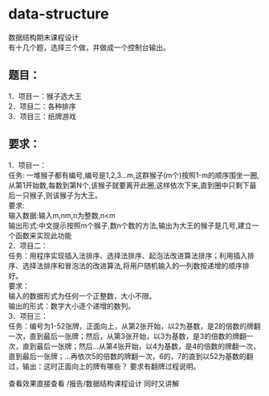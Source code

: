 # data-structure
数据结构期末课程设计  
有十几个题，选择三个做，并做成一个控制台输出。
## 题目：
1．项目一：猴子选大王  
2．项目二：各种排序  
3．项目三：纸牌游戏  

## 要求：  
1．项目一：  
  任务:
    一堆猴子都有编号,编号是1,2,3...m,这群猴子(m个)按照1-m的顺序围坐一圈,从第1开始数,每数到第N个,该猴子就要离开此圈,这样依次下来,直到圈中只剩下最后一只猴子,则该猴子为大王。  
  要求:  
    输入数据:输入m,nm,n为整数,n<m  
    输出形式:中文提示按照m个猴子,数n个数的方法,输出为大王的猴子是几号,建立一个函数来实现此功能  
2．项目二：  
  任务：用程序实现插入法排序、选择法排序、起泡法改进算法排序；利用插入排序、选择法排序和冒泡法的改进算法,将用户随机输入的一列数按递增的顺序排好。  
  要求：  
    输入的数据形式为任何一个正整数，大小不限。  
    输出的形式：数字大小逐个递增的数列。  
3．项目三：  
  任务：编号为1-52张牌，正面向上，从第2张开始，以2为基数，是2的倍数的牌翻一次，直到最后一张牌；然后，从第3张开始，以3为基数，是3的倍数的牌翻一次，直到最后一张牌；然后…从第4张开始，以4为基数，是4的倍数的牌翻一次， 直到最后一张牌；...再依次5的倍数的牌翻一次，6的，7的直到以52为基数的翻过，输出：这时正面向上的牌有哪些？ 要求有翻牌过程说明。  

查看效果直接查看 /报告/数据结构课程设计 同时又讲解  
